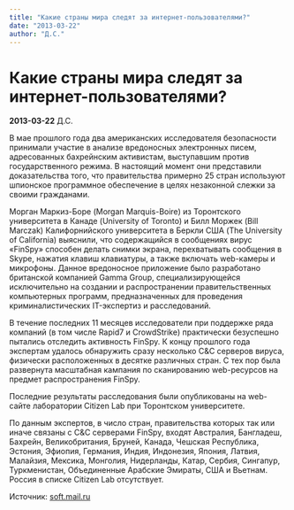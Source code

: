 ```yaml
---
title: "Какие страны мира следят за интернет-пользователями?"
date: "2013-03-22"
author: "Д.С."
---
```


# Какие страны мира следят за интернет-пользователями?

**2013-03-22** Д.С.

В мае прошлого года два американских исследователя безопасности принимали участие в анализе вредоносных электронных писем, адресованных бахрейнским активистам, выступавшим против государственного режима. В настоящий момент они представили доказательства того, что правительства примерно 25 стран используют шпионское программное обеспечение в целях незаконной слежки за своими гражданами.

Морган Маркиз-Боре (Morgan Marquis-Boire) из Торонтского университета в Канаде (University of Toronto) и Билл Моржек (Bill Marczak) Калифорнийского университета в Беркли США (The University of California) выяснили, что содержащийся в сообщениях вирус «FinSpy» способен делать снимки экрана, перехватывать сообщения в Skype, нажатия клавиш клавиатуры, а также включать web-камеры и микрофоны. Данное вредоносное приложение было разработано британской компанией Gamma Group, специализирующейся исключительно на создании и распространении правительственных компьютерных программ, предназначенных для проведения криминалистических IT-экспертиз и расследований.

В течение последних 11 месяцев исследователи при поддержке ряда компаний (в том числе Rapid7 и CrowdStrike) практически безуспешно пытались отследить активность FinSpy. К концу прошлого года экспертам удалось обнаружить сразу несколько C&C серверов вируса, физически расположенных в десятке различных стран. С тех пор была развернута масштабная кампания по сканированию web-ресурсов на предмет распространения FinSpy.

Последние результаты расследования были опубликованы на web-сайте лаборатории Citizen Lab при Торонтском университете.

По данным экспертов, в число стран, правительства которых так или иначе связаны с C&C серверами FinSpy, входят Австралия, Бангладеш, Бахрейн, Великобритания, Бруней, Канада, Чешская Республика, Эстония, Эфиопия, Германия, Индия, Индонезия, Япония, Латвия, Малайзия, Мексика, Монголия, Нидерланды, Катар, Сербия, Сингапур, Туркменистан, Объединенные Арабские Эмираты, США и Вьетнам. Россия в списке Citizen Lab отсутствует.

Источник: [soft.mail.ru](http://soft.mail.ru/)